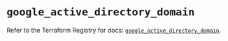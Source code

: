 # `google_active_directory_domain`

Refer to the Terraform Registry for docs: [`google_active_directory_domain`](https://registry.terraform.io/providers/hashicorp/google/6.9.0/docs/resources/active_directory_domain).
